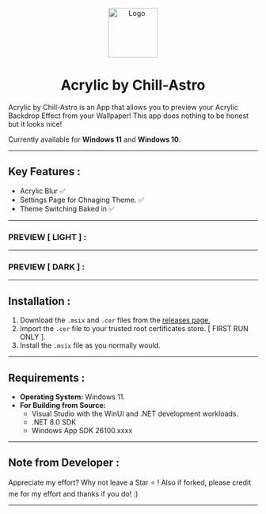 <p align="center">
  <img src="https://github.com/Chill-Astro/Acrylic/blob/main/Mica-Alt/Assets/StoreLogo.scale-400.png" width="100px" height="100px" alt="Logo">
</p>
<h1 align="center">Acrylic by Chill-Astro</h1>

Acrylic by Chill-Astro is an App that allows you to preview your Acrylic Backdrop Effect from your Wallpaper! This app does nothing to be honest but it looks nice!

Currently available for **Windows 11** and **Windows 10**.

---

## Key Features :

- Acrylic Blur ✅
- Settings Page for Chnaging Theme. ✅
- Theme Switching Baked in ✅

---

### PREVIEW [ LIGHT ] :



---

### PREVIEW [ DARK ] :



---

## Installation : 

1.  Download the `.msix` and `.cer` files from the [releases page.](https://github.com/Chill-Astro/Acrylic/releases/tag/Latest)
2.  Import the `.cer` file to your trusted root certificates store. [ FIRST RUN ONLY ].
3.  Install the `.msix` file as you normally would.

---

## Requirements :

* **Operating System:** Windows 11.
* **For Building from Source:**
    * Visual Studio with the WinUI and .NET development workloads.
    * .NET 8.0 SDK
    * Windows App SDK 26100.xxxx

---

## Note from Developer :

Appreciate my effort? Why not leave a Star ⭐ ! Also if forked, please credit me for my effort and thanks if you do! :)

---
